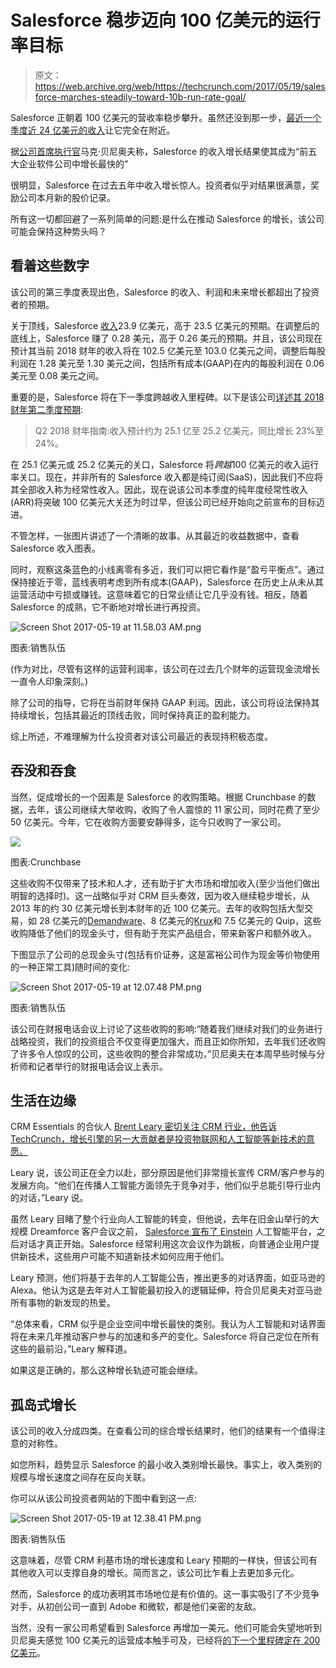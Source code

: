 # Salesforce 稳步迈向 100 亿美元的运行率目标 

> 原文：<https://web.archive.org/web/https://techcrunch.com/2017/05/19/salesforce-marches-steadily-toward-10b-run-rate-goal/>

Salesforce 正朝着 100 亿美元的营收率稳步攀升。虽然还没到那一步，[最近一个季度近 24 亿美元的收入](https://web.archive.org/web/20221207205906/http://www.businessinsider.com/salesforce-crushes-earnings-raises-revenue-and-profit-outlook-2017-5)让它完全在附近。

据[公司首席执行官](https://web.archive.org/web/20221207205906/http://www.nasdaq.com/aspx/call-transcript.aspx?StoryId=4074580&Title=salesforce-com-s-crm-ceo-marc-benioff-on-q1-2017-results-earnings-call-transcript)马克·贝尼奥夫称，Salesforce 的收入增长结果使其成为“前五大企业软件公司中增长最快的”

很明显，Salesforce 在过去五年中收入增长惊人。投资者似乎对结果很满意，奖励公司本月新的股价记录。

所有这一切都回避了一系列简单的问题:是什么在推动 Salesforce 的增长，该公司可能会保持这种势头吗？

## 看着这些数字

该公司的第三季度表现出色，Salesforce 的收入、利润和未来增长都超出了投资者的预期。

关于顶线，Salesforce [收入](https://web.archive.org/web/20221207205906/http://www.businessinsider.com/salesforce-crushes-earnings-raises-revenue-and-profit-outlook-2017-5)23.9 亿美元，高于 23.5 亿美元的预期。在调整后的底线上，Salesforce 赚了 0.28 美元，高于 0.26 美元的预期。并且，该公司现在预计其当前 2018 财年的收入将在 102.5 亿美元至 103.0 亿美元之间，调整后每股利润在 1.28 美元至 1.30 美元之间，包括所有成本(GAAP)在内的每股利润在 0.06 美元至 0.08 美元之间。

重要的是，Salesforce 将在下一季度跨越收入里程碑。以下是该公司[详述其 2018 财年第二季度预期](https://web.archive.org/web/20221207205906/http://s1.q4cdn.com/454432842/files/doc_financials/2018/Q1/CRM-Q118-Earnings-Press-Release-w-financials.pdf):

> Q2 2018 财年指南:收入预计约为 25.1 亿至 25.2 亿美元，同比增长 23%至 24%。

在 25.1 亿美元或 25.2 亿美元的关口，Salesforce 将*跨越*100 亿美元的收入运行率关口。现在，并非所有的 Salesforce 收入都是纯订阅(SaaS)，因此我们不应将其全部收入称为经常性收入。因此，现在说该公司本季度的纯年度经常性收入(ARR)将突破 100 亿美元大关还为时过早，但该公司已经开始向之前宣布的目标迈进。

不管怎样，一张图片讲述了一个清晰的故事。从其最近的收益数据中，查看 Salesforce 收入图表。

同时，观察这条蓝色的小线离零有多近，我们可以把它看作是“盈亏平衡点”。通过保持接近于零，蓝线表明考虑到所有成本(GAAP)，Salesforce 在历史上从未从其运营活动中亏损或赚钱。这意味着它的日常业绩让它几乎没有钱。相反，随着 Salesforce 的成熟，它不断地对增长进行再投资。

![Screen Shot 2017-05-19 at 11.58.03 AM.png](img/94c67ced7e3a451179a5d0fe23161a33.png)

图表:销售队伍

(作为对比，尽管有这样的运营利润率，该公司在过去几个财年的运营现金流增长一直令人印象深刻。)

除了公司的指导，它将在当前财年保持 GAAP 利润。因此，该公司将设法保持其持续增长，包括其最近的顶线击败，同时保持真正的盈利能力。

综上所述，不难理解为什么投资者对该公司最近的表现持积极态度。

## 吞没和吞食

当然，促成增长的一个因素是 Salesforce 的收购策略。根据 Crunchbase 的数据，去年，该公司继续大举收购，收购了令人震惊的 11 家公司，同时花费了至少 50 亿美元。今年，它在收购方面要安静得多，迄今只收购了一家公司。

![](img/9512420f24fc43ab1116af93f5a9d516.png)

图表:Crunchbase

这些收购不仅带来了技术和人才，还有助于扩大市场和增加收入(至少当他们做出明智的选择时)。这一战略似乎对 CRM 巨头奏效，因为收入继续稳步增长，从 2013 年的约 30 亿美元增长到本财年的近 100 亿美元。去年的收购包括大型交易，如 28 亿美元的[Demandware](https://web.archive.org/web/20221207205906/https://beta.techcrunch.com/2016/06/01/salesforce-buys-demandware-for-2-8b-taking-a-big-step-into-e-commerce/)、8 亿美元的[Krux](https://web.archive.org/web/20221207205906/https://beta.techcrunch.com/2016/10/03/to-beef-up-in-marketing-tech-salesforce-is-buying-krux-for-340m-in-cash-and-stock-potentially-750m-overall/)和 7.5 亿美元的 Quip，这些收购降低了他们的现金头寸，但有助于充实产品组合，带来新客户和额外收入。

下图显示了公司的总现金头寸(包括有价证券，这是富裕公司作为现金等价物使用的一种正常工具)随时间的变化:

![Screen Shot 2017-05-19 at 12.07.48 PM.png](img/67f9292e516e4c8a98bf87006d08ab1b.png)

图表:销售队伍

该公司在财报电话会议上讨论了这些收购的影响:“随着我们继续对我们的业务进行战略投资，我们的投资组合不仅变得更加强大，而且正如你所知，去年我们还收购了许多令人惊叹的公司，这些收购的整合非常成功，”贝尼奥夫在本周早些时候与分析师和记者举行的财报电话会议上表示。

## 生活在边缘

CRM Essentials 的合伙人 [Brent Leary 密切关注 CRM 行业，他告诉 TechCrunch，增长引擎的另一大贡献者是投资物联网和人工智能等新技术的意愿。](https://web.archive.org/web/20221207205906/http://www.crm-essentials.com/index_aboutus.html)

Leary 说，该公司正在全力以赴，部分原因是他们非常擅长宣传 CRM/客户参与的发展方向。“他们在传播人工智能方面领先于竞争对手，他们似乎总能引导行业内的对话，”Leary 说。

虽然 Leary 目睹了整个行业向人工智能的转变，但他说，去年在旧金山举行的大规模 Dreamforce 客户会议之前， [Salesforce 宣布了 Einstein](https://web.archive.org/web/20221207205906/https://beta.techcrunch.com/2016/10/20/salesforce-looks-to-the-future-with-einstein-artificial-intelligence/) 人工智能平台，之后对话才真正开始。Salesforce 经常利用这次会议作为跳板，向普通企业用户提供新技术，这些用户可能不知道新技术如何应用于他们。

Leary 预测，他们将基于去年的人工智能公告，推出更多的对话界面，如亚马逊的 Alexa。他认为这是去年对人工智能最初投入的逻辑延伸，符合贝尼奥夫对亚马逊所有事物的新发现的热爱。

“总体来看，CRM 似乎是企业空间中增长最快的类别。我认为人工智能和对话界面将在未来几年推动客户参与的加速和多产的变化。Salesforce 将自己定位在所有这些的最前沿，”Leary 解释道。

如果这是正确的，那么这种增长轨迹可能会继续。

## 孤岛式增长

该公司的收入分成四类。在查看公司的综合增长结果时，他们的结果有一个值得注意的对称性。

如您所料，趋势显示 Salesforce 的最小收入类别增长最快。事实上，收入类别的规模与增长速度之间存在反向关联。

你可以从该公司投资者网站的下图中看到这一点:

![Screen Shot 2017-05-19 at 12.38.41 PM.png](img/7b4b87ee0970c08a4618c4b42545f7e7.png)

图表:销售队伍

这意味着，尽管 CRM 利基市场的增长速度和 Leary 预期的一样快，但该公司有其他收入可以支撑自身的增长。简而言之，该公司比乍看上去更加多元化。

然而，Salesforce 的成功表明其市场地位是有价值的。这一事实吸引了不少竞争对手，从初创公司一直到 Adobe 和微软，都是他们亲密的友敌。

当然，没有一家公司希望看到 Salesforce 再增加一美元。他们可能会失望地听到贝尼奥夫感觉 100 亿美元的运营成本触手可及，已经将[的下一个里程碑定在 200 亿美元](https://web.archive.org/web/20221207205906/http://fortune.com/2016/12/08/salesforce-ignite-cloud-strategy/)。